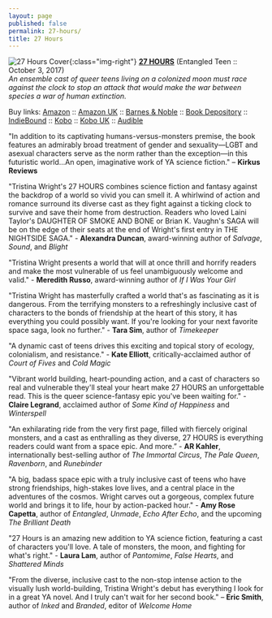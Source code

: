 ```yaml
---
layout: page
published: false
permalink: 27-hours/
title: 27 Hours
---
```



![27 Hours Cover]({{site.baseurl}}/media/27Hours-resize.jpg){:class="img-right"} **[27 HOURS](https://www.goodreads.com/book/show/28526192-27-hours)** (Entangled Teen :: October 3, 2017)  
_An ensemble cast of queer teens living on a colonized moon must race against the clock to stop an attack that would make the war between species a war of human extinction._  

Buy links: [Amazon](https://www.amazon.com/dp/1633758206/ref=sr_1_1?s=books&ie=UTF8&qid=1481850992&sr=1-1) :: [Amazon UK](https://www.amazon.co.uk/Hours-Nightside-Saga-Tristina-Wright/dp/1633758206/ref=sr_1_1?ie=UTF8&qid=1489682127&sr=8-1&keywords=27+hours) :: [Barnes & Noble](http://www.barnesandnoble.com/w/27-hours-tristina-wright/1125323416?ean=9781633758209) :: [Book Depository](https://www.bookdepository.com/27-Hours-Tristin-Wright/9781633758209) :: [IndieBound](http://www.indiebound.org/book/9781633758209) :: [Kobo](https://www.kobo.com/us/en/ebook/27-hours-1) :: [Kobo UK](https://www.kobo.com/gb/en/ebook/27-hours-1) :: [Audible](https://www.audible.com/pd/Teens/27-Hours-Audiobook/B075NRCYCM/ref=a_search_c4_1_1_srTtl?qid=1506755441&sr=1-1)  
  
"In addition to its captivating humans-versus-monsters premise, the book features an admirably broad treatment of gender and sexuality—LGBT and asexual characters serve as the norm rather than the exception—in this futuristic world...An open, imaginative work of YA science fiction." – **Kirkus Reviews**  
  
"Tristina Wright's 27 HOURS combines science fiction and fantasy against the backdrop of a world so vivid you can smell it. A whirlwind of action and romance surround its diverse cast as they fight against a ticking clock to survive and save their home from destruction. Readers who loved Laini Taylor's DAUGHTER OF SMOKE AND BONE or Brian K. Vaughn's SAGA will be on the edge of their seats at the end of Wright's first entry in THE NIGHTSIDE SAGA." - **Alexandra Duncan**, award-winning author of _Salvage_, _Sound_, and _Blight_  

"Tristina Wright presents a world that will at once thrill and horrify readers and make the most vulnerable of us feel unambiguously welcome and valid." - **Meredith Russo**, award-winning author of _If I Was Your Girl_  

"Tristina Wright has masterfully crafted a world that's as fascinating as it is dangerous. From the terrifying monsters to a refreshingly inclusive cast of characters to the bonds of friendship at the heart of this story, it has everything you could possibly want. If you're looking for your next favorite space saga, look no further." - **Tara Sim**, author of _Timekeeper_  

"A dynamic cast of teens drives this exciting and topical story of ecology, colonialism, and resistance." - **Kate Elliott**, critically-acclaimed author of _Court of Fives_ and _Cold Magic_  

"Vibrant world building, heart-pounding action, and a cast of characters so real and vulnerable they'll steal your heart make 27 HOURS an unforgettable read. This is the queer science-fantasy epic you've been waiting for." - **Claire Legrand**, acclaimed author of _Some Kind of Happiness_ and _Winterspell_  

"An exhilarating ride from the very first page, filled with fiercely original monsters, and a cast as enthralling as they diverse, 27 HOURS is everything readers could want from a space epic. And more.” - **AR Kahler**, internationally best-selling author of _The Immortal Circus_, _The Pale Queen_, _Ravenborn_, and _Runebinder_  

"A big, badass space epic with a truly inclusive cast of teens who have strong friendships, high-stakes love lives, and a central place in the adventures of the cosmos. Wright carves out a gorgeous, complex future world and brings it to life, hour by action-packed hour." - **Amy Rose Capetta**, author of _Entangled_, _Unmade_, _Echo After Echo_, and the upcoming _The Brilliant Death_  

"27 Hours is an amazing new addition to YA science fiction, featuring a cast of characters you'll love. A tale of monsters, the moon, and fighting for what's right." - **Laura Lam**, author of _Pantomime_, _False Hearts_, and _Shattered Minds_  
  
"From the diverse, inclusive cast to the non-stop intense action to the visually lush world-building, Tristina Wright's debut has everything I look for in a great YA novel. And I truly can't wait for her second book." – **Eric Smith**, author of _Inked_ and _Branded_, editor of _Welcome Home_
